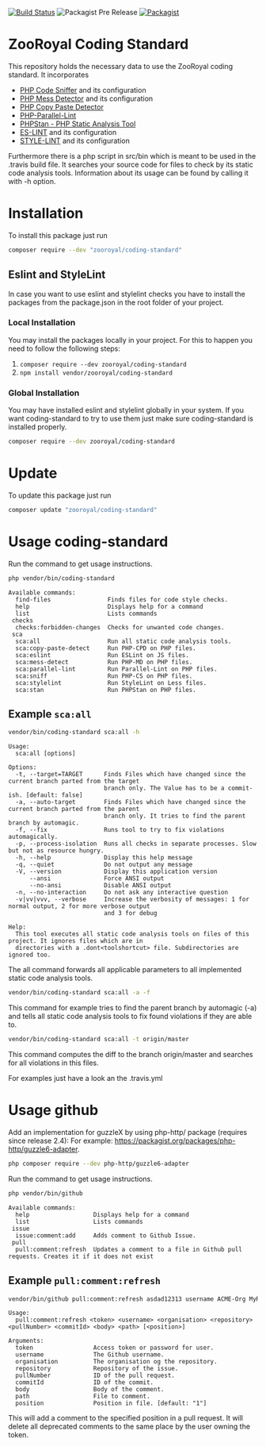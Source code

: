 
[![Build Status](https://img.shields.io/travis/ZooRoyal/coding-standard/master.svg?longCache=true&style=for-the-badge)](https://travis-ci.org/ZooRoyal/coding-standard) ![Packagist Pre Release](https://img.shields.io/packagist/v/ZooRoyal/coding-standard.svg?longCache=true&style=for-the-badge)
 [![Packagist](https://img.shields.io/packagist/l/ZooRoyal/coding-standard.svg?longCache=true&style=for-the-badge)]()


# ZooRoyal Coding Standard

This repository holds the necessary data to use the ZooRoyal coding standard. It incorporates
* [PHP Code Sniffer](https://github.com/squizlabs/PHP_CodeSniffer) and its configuration
* [PHP Mess Detector](https://github.com/phpmd/phpmd) and its configuration
* [PHP Copy Paste Detector](https://github.com/sebastianbergmann/phpcpd)
* [PHP-Parallel-Lint](https://github.com/JakubOnderka/PHP-Parallel-Lint)
* [PHPStan - PHP Static Analysis Tool](https://github.com/phpstan/phpstan)
* [ES-LINT](https://github.com/eslint/eslint) and its configuration
* [STYLE-LINT](https://github.com/stylelint/stylelint) and its configuration

Furthermore there is a php script in src/bin which is meant to be used in the .travis build file. It searches your source code for files to check by its static code analysis tools. Information about its usage can be found by calling it with -h option.

# Installation

To install this package just run

```bash
composer require --dev "zooroyal/coding-standard"
```

## Eslint and StyleLint

In case you want to use eslint and stylelint checks you have to install the packages from the package.json in the root folder of your project.

### Local Installation

You may install the packages locally in your project. For this to happen you need to follow the following  steps:

1. `composer require --dev zooroyal/coding-standard`
2. `npm install vendor/zooroyal/coding-standard`

### Global Installation

You may have installed eslint and stylelint globally in your system. If you want coding-standard to try to use them
 just make sure coding-standard is installed properly.

```bash
composer require --dev zooroyal/coding-standard
```

# Update

To update this package just run

```bash
composer update "zooroyal/coding-standard"
```

# Usage coding-standard

Run the command to get usage instructions. 
```bash
php vendor/bin/coding-standard
```
```
Available commands:
  find-files                Finds files for code style checks.
  help                      Displays help for a command
  list                      Lists commands
 checks
  checks:forbidden-changes  Checks for unwanted code changes.
 sca
  sca:all                   Run all static code analysis tools.
  sca:copy-paste-detect     Run PHP-CPD on PHP files.
  sca:eslint                Run ESLint on JS files.
  sca:mess-detect           Run PHP-MD on PHP files.
  sca:parallel-lint         Run Parallel-Lint on PHP files.
  sca:sniff                 Run PHP-CS on PHP files.
  sca:stylelint             Run StyleLint on Less files.
  sca:stan                  Run PHPStan on PHP files.
```

## Example `sca:all`

```bash
vendor/bin/coding-standard sca:all -h
```
```
Usage:
  sca:all [options]

Options:
  -t, --target=TARGET      Finds Files which have changed since the current branch parted from the target 
                           branch only. The Value has to be a commit-ish. [default: false]
  -a, --auto-target        Finds Files which have changed since the current branch parted from the parent 
                           branch only. It tries to find the parent branch by automagic.
  -f, --fix                Runs tool to try to fix violations automagically.
  -p, --process-isolation  Runs all checks in separate processes. Slow but not as resource hungry.
  -h, --help               Display this help message
  -q, --quiet              Do not output any message
  -V, --version            Display this application version
      --ansi               Force ANSI output
      --no-ansi            Disable ANSI output
  -n, --no-interaction     Do not ask any interactive question
  -v|vv|vvv, --verbose     Increase the verbosity of messages: 1 for normal output, 2 for more verbose output 
                           and 3 for debug

Help:
  This tool executes all static code analysis tools on files of this project. It ignores files which are in 
  directories with a .dont<toolshortcut> file. Subdirectories are ignored too.
```

The all command forwards all applicable parameters to all implemented static code analysis tools.

```bash
vendor/bin/coding-standard sca:all -a -f
```

This command for example tries to find the parent branch by automagic (-a) and tells all static code analysis 
tools to fix found violations if they are able to.

```bash
vendor/bin/coding-standard sca:all -t origin/master
```

This command computes the diff to the branch origin/master and searches for all violations in this files.

For examples just have a look an the .travis.yml

# Usage github

Add an implementation for guzzleX by using php-http/ package (requires since release 2.4): 
For example: https://packagist.org/packages/php-http/guzzle6-adapter.

```bash
php composer require --dev php-http/guzzle6-adapter
```


Run the command to get usage instructions. 
```bash
php vendor/bin/github
```
```
Available commands:
  help                  Displays help for a command
  list                  Lists commands
 issue
  issue:comment:add     Adds comment to Github Issue.
 pull
  pull:comment:refresh  Updates a comment to a file in Github pull requests. Creates it if it does not exist
```

## Example `pull:comment:refresh`

```bash
vendor/bin/github pull:comment:refresh asdad12313 username ACME-Org MyRepository 12341 as123asd "Hey Guys" "./myFile.txt" 1
```

```
Usage:
  pull:comment:refresh <token> <username> <organisation> <repository> <pullNumber> <commitId> <body> <path> [<position>]

Arguments:
  token                 Access token or password for user.
  username              The Github username.
  organisation          The organisation og the repository.
  repository            Repository of the issue.
  pullNumber            ID of the pull request.
  commitId              ID of the commit.
  body                  Body of the comment.
  path                  File to comment.
  position              Position in file. [default: "1"]
```

This will add a comment to the specified position in a pull request. It will delete all deprecated comments to the same 
place by the user owning the token.
